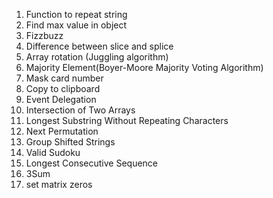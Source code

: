 1.  Function to repeat string
2.  Find max value in object
3.  Fizzbuzz
4.  Difference between slice and splice
5.  Array rotation (Juggling algorithm)
6.  Majority Element(Boyer-Moore Majority Voting Algorithm)
7.  Mask card number
8.  Copy to clipboard
9.  Event Delegation
10. Intersection of Two Arrays
11. Longest Substring Without Repeating Characters
12. Next Permutation
13. Group Shifted Strings
14. Valid Sudoku
15. Longest Consecutive Sequence
16. 3Sum
17. set matrix zeros

